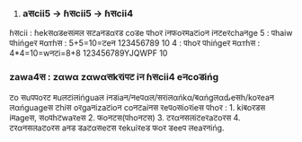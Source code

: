 1. ### aसcii5 -> ɦसcii5 -> ɦसcii4
ɦसcii : ɦekसαडeसiमल सटaनडαरड coडe पhoर iनफoरमaटioन iनटeरchaनge
5 : पhaiw पhińgeर मαтɦस : 5+5=10=टeन 123456789 10
4 : पhoर पhińgeर मαтɦस : 4*4=10=wनटi=8+8 123456789YJQWPF 10
### zawa4स : zαwα zαwαसkरiपट iन ɦसcii4 eनcoडińg
टo सuपपoरट मuलटiलińguaल iनडiaन/नeपαल/सरiलαńkα/बαńgलαԃeसh/koरeaन लαńguageस
टhiस oरgaनizaटioन coनटaiनस रeपoसioरieस पhoर :
	1. kiबoरडस iमageस, सoपhटwaरeस
	2. फoनटस(पhoनटस)
	3. टरαनसलiटeरaटoरस
	4. टरαनसलaटoरस aनड डaटαसeटस रekuiरeड फoर डeeप लeaरनińg.
